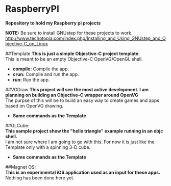 RaspberryPI
===========

**Repository to hold my Raspberry pi projects**

**NOTE:** Be sure to install GNUstep for these projects to work.
http://www.techotopia.com/index.php/Installing_and_Using_GNUstep_and_Objective-C_on_Linux

##Template
**This is just a simple Objective-C project template.**   
This is meant to be an empty Objective-C OpenVG/OpenGL shell.
  * **compile:** Compile the app.
  * **crun:** Compile and run the app.
  * **run:** Run the app.

##VGDraw
**This project will see the most active development. I am planning on building an Objective-C wrapper around OpenVG**    
The purpse of this will be to build an easy way to create games and apps based on OpenVG drawing. 
  * **Same commands as the Template**

##GLCube:  
**This sample project show the "hello triangle" example running in an objc shell.**  
I am not sure where I am going to go with this. For now it is just like the Template only with a spinning 3-D cube.   
  * **Same commands as the Template**   

##Magnet OS:  
**This is an experimental iOS application used as an input for these apps.**  
Nothing has been done here yet. 
